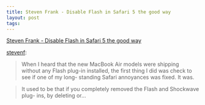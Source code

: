 ```yaml
--- 
title: Steven Frank - Disable Flash in Safari 5 the good way
layout: post
tags: 
---
```

[Steven Frank - Disable Flash in Safari 5 the good
way](http://stevenf.tumblr.com/post/1376712559)

[stevenf](http://stevenf.tumblr.com/post/1376712559):

> When I heard that the new MacBook Air models were shipping without any Flash
plug-in installed, the first thing I did was check to see if one of my long-
standing Safari annoyances was fixed. It was.

>

> It used to be that if you completely removed the Flash and Shockwave plug-
ins, by deleting or…
